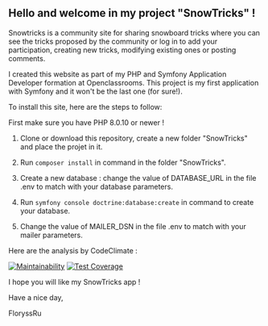 Hello and welcome in my project "SnowTricks" !
----

Snowtricks is a community site for sharing snowboard tricks where you can see the tricks proposed by the community or log in to add your participation, creating new tricks, modifying existing ones or posting comments.

I created this website as part of my PHP and Symfony Application Developer formation at Openclassrooms. This project is my first application with Symfony and it won't be the last one (for sure!).

To install this site, here are the steps to follow:

First make sure you have PHP 8.0.10 or newer !

1) Clone or download this repository, create a new folder "SnowTricks" and place the projet in it.

2) Run `composer install` in command in the folder "SnowTricks".

3) Create a new database : change the value of DATABASE_URL in the file .env to match with your database parameters.
   
4) Run `symfony console doctrine:database:create` in command to create your database.

5) Change the value of MAILER_DSN in the file .env to match with your mailer parameters.


Here are the analysis by CodeClimate :

[![Maintainability](https://api.codeclimate.com/v1/badges/ce74b8c22c739e98135d/maintainability)](https://codeclimate.com/github/FloryssRu/SnowTricks/maintainability)
[![Test Coverage](https://api.codeclimate.com/v1/badges/ce74b8c22c739e98135d/test_coverage)](https://codeclimate.com/github/FloryssRu/SnowTricks/test_coverage)


I hope you will like my SnowTricks app !

Have a nice day,

FloryssRu